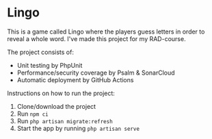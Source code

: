 # Lingo

This is a game called Lingo where the players guess letters in order to reveal a whole word. I've made this project for my RAD-course.

The project consists of:
- Unit testing by PhpUnit
- Performance/security coverage by Psalm & SonarCloud
- Automatic deployment by GitHub Actions


Instructions on how to run the project:
1. Clone/download the project
2. Run `npm ci`
3. Run `php artisan migrate:refresh`
4. Start the app by running `php artisan serve`
